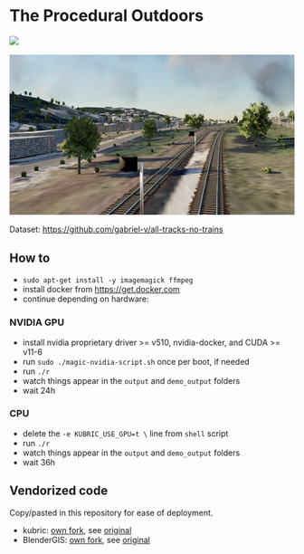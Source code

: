 # The Procedural Outdoors

![](https://github.com/gabriel-v/all-tracks-no-trains/raw/main/demo/rgba.gif)

![](https://github.com/gabriel-v/all-tracks-no-trains/raw/main/v1-bush/frames/895.png)

Dataset: https://github.com/gabriel-v/all-tracks-no-trains

## How to

- `sudo apt-get install -y imagemagick ffmpeg`
- install docker from https://get.docker.com
- continue depending on hardware:

### NVIDIA GPU

- install nvidia proprietary driver >= v510, nvidia-docker, and CUDA >= v11-6
- run `sudo ./magic-nvidia-script.sh` once per boot, if needed
- run `./r`
- watch things appear in the `output` and `demo_output` folders
- wait 24h

### CPU

- delete the `-e KUBRIC_USE_GPU=t \` line from `shell` script
- run `./r`
- watch things appear in the `output` and `demo_output` folders
- wait 36h


## Vendorized code

Copy/pasted in this repository for ease of deployment.

- kubric: [own fork](https://github.com/gabriel-v/kubric), see [original](https://github.com/google-research/kubric)
- BlenderGIS: [own fork](https://github.com/gabriel-v/BlenderGIS), see [original](https://github.com/domlysz/BlenderGIS)
